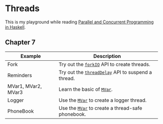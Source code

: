# Threads

This is my playground while reading [Parallel and Concurrent Programming in Haskell][1].

## Chapter 7
| Example | Description |
| --- | --- |
| Fork | Try out the [`forkIO`][2] API to create threads. |
| Reminders | Try out the [`threadDelay`][3] API to suspend a thread. |
| MVar1, MVar2, MVar3 | Learn the basic of [`MVar`][4]. |
| Logger | Use the [`MVar`][4] to create a logger thread. |
| PhoneBook | Use the [`MVar`][4] to create a thread-safe phonebook. |

[1]: https://www.oreilly.com/library/view/parallel-and-concurrent/9781449335939/
[2]: https://hackage.haskell.org/package/base-4.17.0.0/docs/Control-Concurrent.html#v:forkIO
[3]: https://hackage.haskell.org/package/base-4.17.0.0/docs/Control-Concurrent.html#v:threadDelay
[4]: https://hackage.haskell.org/package/base-4.17.0.0/docs/Control-Concurrent-MVar.html
